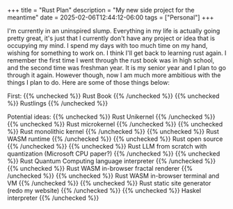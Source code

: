 +++
title = "Rust Plan"
description = "My new side project for the meantime"
date = 2025-02-06T12:44:12-06:00
tags = ["Personal"]
+++

I'm currently in an uninspired slump. Everything in my life is actually going pretty great, it's just that I currently don't have any project or idea that is occupying my mind. I spend my days with too much time on my hand, wishing for something to work on. I think I'll get back to learning rust again. I remember the first time I went through the rust book was in high school, and the second time was freshman year. It is my senior year and I plan to go through it again. However though, now I am much more ambitious with the things I plan to do. Here are some of those things below:

First:
{{% unchecked %}} Rust Book {{% /unchecked %}}
{{% unchecked %}} Rustlings {{% /unchecked %}}

Potential ideas:
{{% unchecked %}} Rust Unikernel {{% /unchecked %}}
{{% unchecked %}} Rust microkernel {{% /unchecked %}}
{{% unchecked %}} Rust monolithic kernel {{% /unchecked %}}
{{% unchecked %}} Rust WASM runtime {{% /unchecked %}}
{{% unchecked %}} Rust open source {{% /unchecked %}}
{{% unchecked %}} Rust LLM from scratch with quantization (Microsoft CPU paper?) {{% /unchecked %}}
{{% unchecked %}} Rust Quantum Computing language interpreter {{% /unchecked %}}
{{% unchecked %}} Rust WASM in-browser fractal renderer {{% /unchecked %}}
{{% unchecked %}} Rust WASM in-browser terminal and VM {{% /unchecked %}}
{{% unchecked %}} Rust static site generator (redo my website) {{% /unchecked %}}
{{% unchecked %}} Haskel interpreter {{% /unchecked %}}



